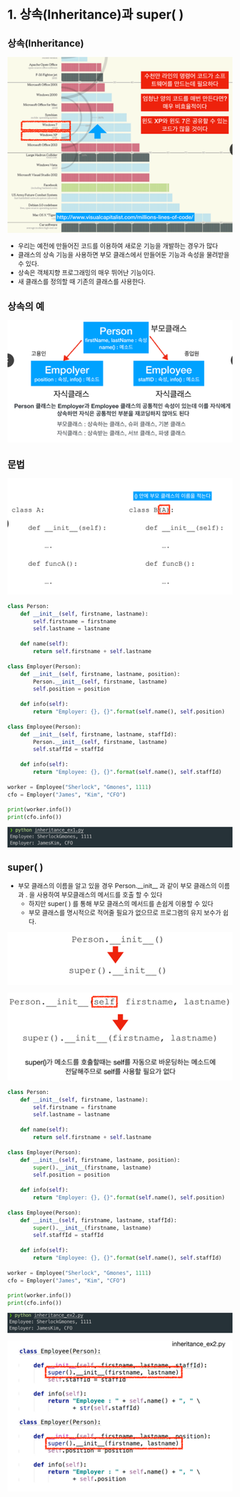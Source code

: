 # 1. 상속\(Inheritance\)과 super\( \)

## 상속\(Inheritance\)

![](../.gitbook/assets/2019-12-28-1.36.55.png)

* 우리는 예전에 만들어진 코드를 이용하여 새로운 기능을 개발하는 경우가 많다
* 클래스의 상속 기능을 사용하면 부모 클래스에서 만들어둔 기능과 속성을 물려받을 수 있다.
* 상속은 객체지향 프로그래밍의 매우 뛰어난 기능이다.
* 새 클래스를 정의할 때 기존의 클래스를 사용한다.

## 상속의 예

![](../.gitbook/assets/2019-12-28-1.39.53.png)

## 문법

![](../.gitbook/assets/2019-12-28-1.40.46.png)

```python
class Person:
    def __init__(self, firstname, lastname):
        self.firstname = firstname
        self.lastname = lastname

    def name(self):
        return self.firstname + self.lastname

class Employer(Person):
    def __init__(self, firstname, lastname, position):
        Person.__init__(self, firstname, lastname)
        self.position = position

    def info(self):
        return "Employer: {}, {}".format(self.name(), self.position)

class Employee(Person):
    def __init__(self, firstname, lastname, staffId):
        Person.__init__(self, firstname, lastname)
        self.staffId = staffId
    
    def info(self):
        return "Employee: {}, {}".format(self.name(), self.staffId)

worker = Employee("Sherlock", "Gmones", 1111)
cfo = Employer("James", "Kim", "CFO")

print(worker.info())
print(cfo.info())
```

![](../.gitbook/assets/2019-12-28-1.48.19.png)

## super\( \)

* 부모 클래스의 이름을 알고 있을 경우 Person.\_\_init\_\_ 과 같이 부모 클래스의 이름과 . 을 사용하여 부모클래스의 메서드를 호출 할 수 있다
  * 하지만 super\( \) 를 통해 부모 클래스의 메서드를 손쉽게 이용할 수 있다
  * 부모 클래스를 명시적으로 적어줄 필요가 없으므로 프로그램의 유지 보수가 쉽다.

![](../.gitbook/assets/2019-12-28-1.52.36.png)

![](../.gitbook/assets/2019-12-28-1.53.20.png)

```python
class Person:
    def __init__(self, firstname, lastname):
        self.firstname = firstname
        self.lastname = lastname

    def name(self):
        return self.firstname + self.lastname

class Employer(Person):
    def __init__(self, firstname, lastname, position):
        super().__init__(firstname, lastname)
        self.position = position

    def info(self):
        return "Employer: {}, {}".format(self.name(), self.position)

class Employee(Person):
    def __init__(self, firstname, lastname, staffId):
        super().__init__(firstname, lastname)
        self.staffId = staffId
    
    def info(self):
        return "Employee: {}, {}".format(self.name(), self.staffId)

worker = Employee("Sherlock", "Gmones", 1111)
cfo = Employer("James", "Kim", "CFO")

print(worker.info())
print(cfo.info())
```

![](../.gitbook/assets/2019-12-28-1.54.31.png)

![](../.gitbook/assets/2019-12-28-1.54.46.png)




